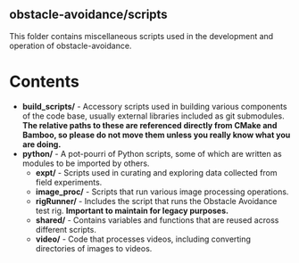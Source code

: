 ## obstacle-avoidance/scripts

This folder contains miscellaneous scripts used in the development and operation
 of obstacle-avoidance.

 # Contents
 -   **build_scripts/** - Accessory scripts used in building various components of the code base,
      usually external libraries included as git submodules. **The relative paths to these are
      referenced directly from CMake and Bamboo, so please do not move them unless you really know what you are doing.**
 -   **python/** - A pot-pourri of Python scripts, some of which are written as modules to be imported by others.
     -   **expt/** - Scripts used in curating and exploring data collected from field experiments.
     -   **image_proc/** - Scripts that run various image processing operations.
     -   **rigRunner/** - Includes the script that runs the Obstacle Avoidance test rig.
          **Important to maintain for legacy purposes.**
     -   **shared/** - Contains variables and functions that are reused across different scripts.
     -   **video/** - Code that processes videos, including converting directories of images to videos.
